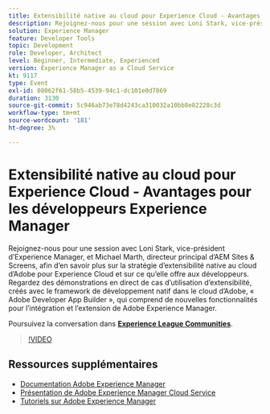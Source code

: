 ```yaml
---
title: Extensibilité native au cloud pour Experience Cloud - Avantages pour les développeurs Experience Manager
description: Rejoignez-nous pour une session avec Loni Stark, vice-président d’Experience Manager, et Michael Marth, directeur principal d’AEM Sites & Screens, afin d’en savoir plus sur la stratégie d’extensibilité native au cloud d’Adobe pour Experience Cloud et sur ce qu’elle offre aux développeurs. Regardez des démonstrations en direct de cas d’utilisation d’extensibilité, créés avec le framework de développement natif dans le cloud d’Adobe, « Adobe Developer App Builder », qui comprend de nouvelles fonctionnalités pour l’intégration et l’extension de Adobe Experience Manager.
solution: Experience Manager
feature: Developer Tools
topic: Development
role: Developer, Architect
level: Beginner, Intermediate, Experienced
version: Experience Manager as a Cloud Service
kt: 9117
type: Event
exl-id: 08062f61-58b5-4539-94c1-dc101e0d7869
duration: 3130
source-git-commit: 5c946ab73e78d4243ca310032a10bb8e82228c3d
workflow-type: tm+mt
source-wordcount: '181'
ht-degree: 3%

---
```


# Extensibilité native au cloud pour Experience Cloud - Avantages pour les développeurs Experience Manager

Rejoignez-nous pour une session avec Loni Stark, vice-président d’Experience Manager, et Michael Marth, directeur principal d’AEM Sites &amp; Screens, afin d’en savoir plus sur la stratégie d’extensibilité native au cloud d’Adobe pour Experience Cloud et sur ce qu’elle offre aux développeurs. Regardez des démonstrations en direct de cas d’utilisation d’extensibilité, créés avec le framework de développement natif dans le cloud d’Adobe, « Adobe Developer App Builder », qui comprend de nouvelles fonctionnalités pour l’intégration et l’extension de Adobe Experience Manager.

Poursuivez la conversation dans **[Experience League Communities](https://adobe.ly/2XTk7aX)**.

>[!VIDEO](https://video.tv.adobe.com/v/337491/?quality=12&learn=on&hidetitle=true)

## Ressources supplémentaires

- [Documentation Adobe Experience Manager](https://experienceleague.adobe.com/docs/experience-manager-cloud-service.html)
- [Présentation de Adobe Experience Manager Cloud Service](https://experienceleague.adobe.com/docs/experience-manager-cloud-service/overview/home.html)
- [Tutoriels sur Adobe Experience Manager](https://experienceleague.adobe.com/docs/experience-manager-tutorials.html)
